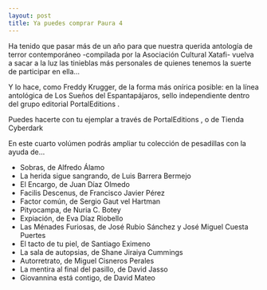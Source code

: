```yaml
---
layout: post
title: Ya puedes comprar Paura 4
---
```


Ha tenido que pasar más de un año para que nuestra querida antología de terror contemporáneo -compilada por la Asociación Cultural Xatafi- vuelva a sacar a la luz las tinieblas más personales de quienes tenemos la suerte de participar en ella...


Y lo hace, como Freddy Krugger, de la forma más onírica posible: en la línea antológica de Los Sueños del Espantapájaros, sello independiente dentro del grupo editorial PortalEditions .

Puedes hacerte con tu ejemplar a través de PortalEditions , o de Tienda Cyberdark

En este cuarto volúmen podrás ampliar tu colección de pesadillas con la ayuda de...

* Sobras, de Alfredo Álamo
* La herida sigue sangrando, de Luis Barrera Bermejo
* El Encargo, de Juan Díaz Olmedo
* Facilis Descenus, de Francisco Javier Pérez
* Factor común, de Sergio Gaut vel Hartman
* Pityocampa, de Nuria C. Botey
* Expiación, de Eva Díaz Riobello
* Las Ménades Furiosas, de José Rubio Sánchez y José Miguel Cuesta Puertes
* El tacto de tu piel, de Santiago Eximeno
* La sala de autopsias, de Shane Jiraiya Cummings
* Autorretrato, de Miguel Cisneros Perales
* La mentira al final del pasillo, de David Jasso
* Giovannina está contigo, de David Mateo
